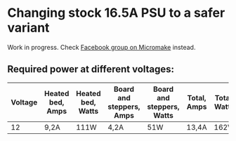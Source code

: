 # Changing stock 16.5A PSU to a safer variant

Work in progress. Check [Facebook group on Micromake](https://www.facebook.com/groups/173676226330714/permalink/352168941814774/) instead.

## Required power at different voltages:

Voltage | Heated bed, Аmps | Heated bed, Watts | Board and steppers, Аmps | Board and steppers, Watts | Total, Amps | Total, Watts
--- | --- | --- | --- | --- | --- | ---
12 | 9,2A | 111W | 4,2A | 51W | 13,4A | 162W

<!--
13 | 9,2A | 120W | 4,2A | 55W | 13,4A | 175W
13,5 | 9,2A | 125W | 4,2A | 57W | 13,4A | 182W
13,8 | 9,2A | 127W | 4,2A | 58W | 13,4A | 185W
14 | 9,2A | 129W | 4,2A | 59W | 13,4A | 188W
-->
